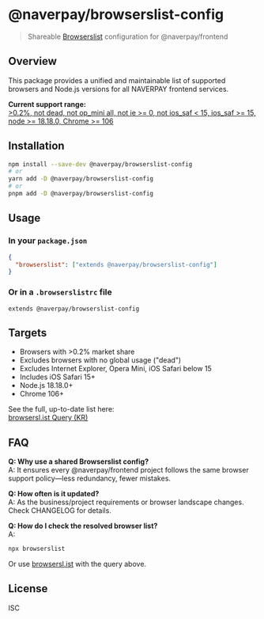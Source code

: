 # @naverpay/browserslist-config

> Shareable [Browserslist](https://browsersl.ist) configuration for @naverpay/frontend

## Overview

This package provides a unified and maintainable list of supported browsers and Node.js versions for all NAVERPAY frontend services.

**Current support range:**  
[>0.2%, not dead, not op_mini all, not ie >= 0, not ios_saf < 15, ios_saf >= 15, node >= 18.18.0, Chrome >= 106](https://browsersl.ist/#q=%3E0.2%25%2Cnot+dead%2Cnot+op_mini+all%2Cnot+ie%3E%3D0%2Cnot+ios_saf%3C15%2Cios_saf%3E%3D15%2Cnode%3E%3D18.18.0%2CChrome%3E%3D106&region=KR)

## Installation

```bash
npm install --save-dev @naverpay/browserslist-config
# or
yarn add -D @naverpay/browserslist-config
# or
pnpm add -D @naverpay/browserslist-config
```

## Usage

### In your `package.json`

```json
{
  "browserslist": ["extends @naverpay/browserslist-config"]
}
```

### Or in a `.browserslistrc` file

```
extends @naverpay/browserslist-config
```

## Targets

- Browsers with >0.2% market share
- Excludes browsers with no global usage ("dead")
- Excludes Internet Explorer, Opera Mini, iOS Safari below 15
- Includes iOS Safari 15+
- Node.js 18.18.0+
- Chrome 106+

See the full, up-to-date list here:  
[browsersl.ist Query (KR)](https://browsersl.ist/#q=%3E0.2%25%2Cnot+dead%2Cnot+op_mini+all%2Cnot+ie%3E%3D0%2Cnot+ios_saf%3C15%2Cios_saf%3E%3D15%2Cnode%3E%3D18.18.0%2CChrome%3E%3D106&region=KR)

## FAQ

**Q: Why use a shared Browserslist config?**  
A: It ensures every @naverpay/frontend project follows the same browser support policy—less redundancy, fewer mistakes.

**Q: How often is it updated?**  
A: As the business/project requirements or browser landscape changes. Check CHANGELOG for details.

**Q: How do I check the resolved browser list?**  
A:

```bash
npx browserslist
```

Or use [browsersl.ist](https://browsersl.ist) with the query above.

## License

ISC
